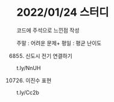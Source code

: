 
2022/01/24 스터디
==========================
코드에 주석으로 느낀점 작성

주말 : 어려운 문제+
평일  : 평균 난이도

6855. 신도시 전기 연결하기

t.ly/NnUH

10726. 이진수 표현

t.ly/Cc2b
